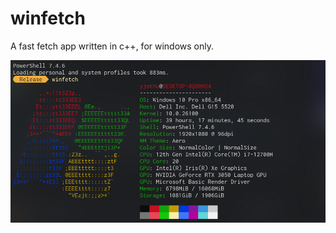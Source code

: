# winfetch
 
A fast fetch app written in c++, for windows only.

![alt text](<image/2024-11-11 011114.png>)
